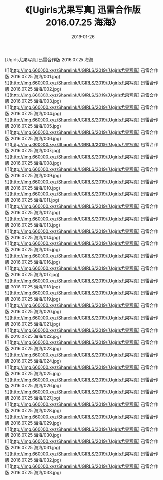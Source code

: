 ﻿---
layout: post
title:  《[Ugirls尤果写真] 迅雷合作版 2016.07.25 海海》
date:   2019-01-26
img: http://img.660000.xyz/Sharelink/UGIRLS/2019/[Ugirls尤果写真] 迅雷合作版 2016.07.25 海海/000.jpg
categories: [美女, 清纯, 唯美]
---

[Ugirls尤果写真] 迅雷合作版 2016.07.25 海海

 ![](http://img.660000.xyz/Sharelink/UGIRLS/2019/[Ugirls尤果写真] 迅雷合作版 2016.07.25 海海/001.jpg) <br>![](http://img.660000.xyz/Sharelink/UGIRLS/2019/[Ugirls尤果写真] 迅雷合作版 2016.07.25 海海/002.jpg) <br>![](http://img.660000.xyz/Sharelink/UGIRLS/2019/[Ugirls尤果写真] 迅雷合作版 2016.07.25 海海/003.jpg) <br>![](http://img.660000.xyz/Sharelink/UGIRLS/2019/[Ugirls尤果写真] 迅雷合作版 2016.07.25 海海/004.jpg) <br>![](http://img.660000.xyz/Sharelink/UGIRLS/2019/[Ugirls尤果写真] 迅雷合作版 2016.07.25 海海/005.jpg) <br>![](http://img.660000.xyz/Sharelink/UGIRLS/2019/[Ugirls尤果写真] 迅雷合作版 2016.07.25 海海/006.jpg) <br>![](http://img.660000.xyz/Sharelink/UGIRLS/2019/[Ugirls尤果写真] 迅雷合作版 2016.07.25 海海/007.jpg) <br>![](http://img.660000.xyz/Sharelink/UGIRLS/2019/[Ugirls尤果写真] 迅雷合作版 2016.07.25 海海/008.jpg) <br>![](http://img.660000.xyz/Sharelink/UGIRLS/2019/[Ugirls尤果写真] 迅雷合作版 2016.07.25 海海/009.jpg) <br>![](http://img.660000.xyz/Sharelink/UGIRLS/2019/[Ugirls尤果写真] 迅雷合作版 2016.07.25 海海/010.jpg) <br>![](http://img.660000.xyz/Sharelink/UGIRLS/2019/[Ugirls尤果写真] 迅雷合作版 2016.07.25 海海/011.jpg) <br>![](http://img.660000.xyz/Sharelink/UGIRLS/2019/[Ugirls尤果写真] 迅雷合作版 2016.07.25 海海/012.jpg) <br>![](http://img.660000.xyz/Sharelink/UGIRLS/2019/[Ugirls尤果写真] 迅雷合作版 2016.07.25 海海/013.jpg) <br>![](http://img.660000.xyz/Sharelink/UGIRLS/2019/[Ugirls尤果写真] 迅雷合作版 2016.07.25 海海/014.jpg) <br>![](http://img.660000.xyz/Sharelink/UGIRLS/2019/[Ugirls尤果写真] 迅雷合作版 2016.07.25 海海/015.jpg) <br>![](http://img.660000.xyz/Sharelink/UGIRLS/2019/[Ugirls尤果写真] 迅雷合作版 2016.07.25 海海/016.jpg) <br>![](http://img.660000.xyz/Sharelink/UGIRLS/2019/[Ugirls尤果写真] 迅雷合作版 2016.07.25 海海/017.jpg) <br>![](http://img.660000.xyz/Sharelink/UGIRLS/2019/[Ugirls尤果写真] 迅雷合作版 2016.07.25 海海/018.jpg) <br>![](http://img.660000.xyz/Sharelink/UGIRLS/2019/[Ugirls尤果写真] 迅雷合作版 2016.07.25 海海/019.jpg) <br>![](http://img.660000.xyz/Sharelink/UGIRLS/2019/[Ugirls尤果写真] 迅雷合作版 2016.07.25 海海/020.jpg) <br>![](http://img.660000.xyz/Sharelink/UGIRLS/2019/[Ugirls尤果写真] 迅雷合作版 2016.07.25 海海/021.jpg) <br>![](http://img.660000.xyz/Sharelink/UGIRLS/2019/[Ugirls尤果写真] 迅雷合作版 2016.07.25 海海/022.jpg) <br>![](http://img.660000.xyz/Sharelink/UGIRLS/2019/[Ugirls尤果写真] 迅雷合作版 2016.07.25 海海/023.jpg) <br>![](http://img.660000.xyz/Sharelink/UGIRLS/2019/[Ugirls尤果写真] 迅雷合作版 2016.07.25 海海/024.jpg) <br>![](http://img.660000.xyz/Sharelink/UGIRLS/2019/[Ugirls尤果写真] 迅雷合作版 2016.07.25 海海/025.jpg) <br>![](http://img.660000.xyz/Sharelink/UGIRLS/2019/[Ugirls尤果写真] 迅雷合作版 2016.07.25 海海/026.jpg) <br>![](http://img.660000.xyz/Sharelink/UGIRLS/2019/[Ugirls尤果写真] 迅雷合作版 2016.07.25 海海/027.jpg) <br>![](http://img.660000.xyz/Sharelink/UGIRLS/2019/[Ugirls尤果写真] 迅雷合作版 2016.07.25 海海/028.jpg) <br>![](http://img.660000.xyz/Sharelink/UGIRLS/2019/[Ugirls尤果写真] 迅雷合作版 2016.07.25 海海/029.jpg) <br>![](http://img.660000.xyz/Sharelink/UGIRLS/2019/[Ugirls尤果写真] 迅雷合作版 2016.07.25 海海/030.jpg) <br>![](http://img.660000.xyz/Sharelink/UGIRLS/2019/[Ugirls尤果写真] 迅雷合作版 2016.07.25 海海/031.jpg) <br>![](http://img.660000.xyz/Sharelink/UGIRLS/2019/[Ugirls尤果写真] 迅雷合作版 2016.07.25 海海/032.jpg) <br>![](http://img.660000.xyz/Sharelink/UGIRLS/2019/[Ugirls尤果写真] 迅雷合作版 2016.07.25 海海/033.jpg) <br>